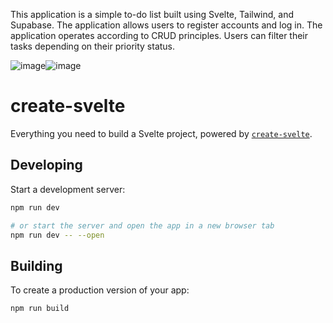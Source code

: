 This application is a simple to-do list built using Svelte, Tailwind, and Supabase. The application allows users to register accounts and log in. The application operates according to CRUD principles. Users can filter their tasks depending on their priority status.

![image](https://user-images.githubusercontent.com/107717515/229619575-7803c6e2-c434-4975-9cf8-b9ea0df0cb4f.png)![image](https://user-images.githubusercontent.com/107717515/229620408-877b2701-d4d0-4a9e-be09-e84acb5a52e3.png)




# create-svelte

Everything you need to build a Svelte project, powered by [`create-svelte`](https://github.com/sveltejs/kit/tree/master/packages/create-svelte).

## Developing

Start a development server:

```bash
npm run dev

# or start the server and open the app in a new browser tab
npm run dev -- --open
```

## Building

To create a production version of your app:

```bash
npm run build
```

